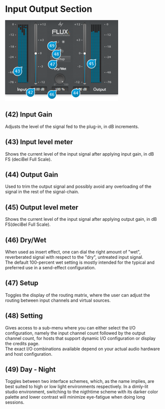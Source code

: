 # Input Output Section

![](../include/verb_08.PNG)

## (42) Input Gain
Adjusts the level of the signal fed to the plug-in, in dB increments.

## (43) Input level meter
Shows the current level of the input signal after applying input gain, in dB FS (deciBel Full Scale).

## (44) Output Gain
Used to trim the output signal and possibly avoid any overloading of the signal in the rest of the signal-chain.

## (45) Output level meter
Shows the current level of the input signal after applying output gain, in dB FS(deciBel Full Scale).

## (46) Dry/Wet
When used as insert effect, one can dial the right amount of "wet", reverberated signal with respect to the "dry", untreated 
input signal.  
The default 100-percent wet setting is mostly intended for the typical and preferred use in a send-effect configuration.

## (47) Setup
Toggles the display of the routing matrix, where the user can adjust the routing between input channels and virtual sources.

## (48) Setting
Gives access to a sub-menu where you can either select the I/O configuration, namely the input channel count followed by 
the output channel count, for hosts that support dynamic I/O configuration or display the credits page.  
The exact I/O combinations available depend on your actual audio hardware and host configuration.

## (49) Day - Night
Toggles between two interface schemes, which, as the name implies, are best suited to high or low light environments 
respectively. In a dimly-lit studio environment, switching to the nigthtime scheme with its darker color palette and lower 
contrast will minimize eye-fatigue when doing long sessions.

